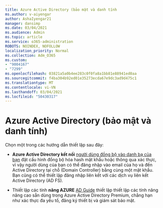 ```yaml
---
title: Azure Active Directory (bảo mật và danh tính
ms.author: v-aiyengar
author: AshaIyengar21
manager: dansimp
ms.date: 03/04/2021
ms.audience: Admin
ms.topic: article
ms.service: o365-administration
ROBOTS: NOINDEX, NOFOLLOW
localization_priority: Normal
ms.collection: Adm_O365
ms.custom:
- "9004167"
- "7299"
ms.openlocfilehash: 03821a5a0b4ee283c0f0fa8a1bb81e88941ed0aa
ms.sourcegitcommit: f4ba304b92ed01e35273ecda67e9dc3ad9d475c1
ms.translationtype: MT
ms.contentlocale: vi-VN
ms.lasthandoff: 03/04/2021
ms.locfileid: "50430317"
---
```

# <a name="azure-active-directory-security-and-identity"></a>Azure Active Directory (bảo mật và danh tính)

Chọn một trong các hướng dẫn thiết lập sau đây:

- **Azure Active Directory kết nối** [người dùng đồng bộ vào danh bạ của bạn](https://go.microsoft.com/fwlink/?linkid=2071310) đặt cấu hình đồng bộ hóa hash mật khẩu hoặc thông qua xác thực, vì vậy người dùng của bạn có thể đăng nhập vào email của họ và đến Active Directory tại chỗ (Domain Controller) bằng cùng một mật khẩu. Bạn cũng có thể thiết lập đăng nhập liên kết với các dịch vụ liên kết Active Directory (AD FS).

- Thiết lập các tính **năng AZURE** [AD Guide](https://go.microsoft.com/fwlink/?linkid=2134390) thiết lập thiết lập các tính năng nâng cao sẵn dùng trong Azure Active Directory Premium, chẳng hạn như xác thực đa yếu tố, đăng ký thiết bị và giám sát bảo mật.
